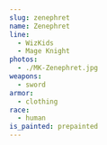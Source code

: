 ```yaml
---
slug: zenephret
name: Zenephret
line:
  - WizKids
  - Mage Knight
photos:
  - ./MK-Zenephret.jpg
weapons:
  - sword
armor:
  - clothing
race:
  - human
is_painted: prepainted
---
```


